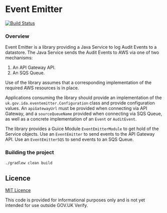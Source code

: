 # Event Emitter

[![Build Status](https://travis-ci.org/alphagov/verify-event-emitter.svg?branch=master)](https://travis-ci.org/alphagov/verify-event-emitter)

### Overview

Event Emitter is a library providing a Java Service to log Audit Events to a datastore.
The Java Service sends the Audit Events to AWS via one of two mechanisms:

1. An API Gateway API.
2. An SQS Queue.

Use of the library assumes that a corresponding implementation of the required AWS resources is in place.

Applications consuming the library should provide an implementation of the `uk.gov.ida.eventemitter.Configuration` class and provide configuration values.
An `apiGatewayUrl` must be provided when connecting via API Gateway, and a `sourceQueueName` provided when connecting via SQS Queue, 
as well as a concrete implementation of an `Event` or `AuditEvent`.

The library provides a Guice Module `EventEmitterModule` to get hold of the Service objects.
Use an `EventEmitter` to send events to the API Gateway API.  Use an `EventEmitterSQS` to send events to an SQS Queue.

### Building the project

`./gradlew clean build`

## Licence

[MIT Licence](LICENCE)

This code is provided for informational purposes only and is not yet intended for use outside GOV.UK Verify.
